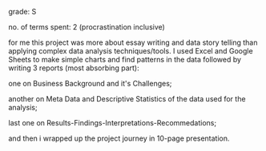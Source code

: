 grade: S

no. of terms spent: 2 (procrastination inclusive)

for me this project was more about essay writing and data story telling than applying complex data analysis techniques/tools.
I used Excel and Google Sheets to make simple charts and find patterns in the data followed by writing 3 reports (most absorbing part):

one on Business Background and it's Challenges;

another on Meta Data and Descriptive Statistics of the data used for the analysis; 

last one on Results-Findings-Interpretations-Recommedations;

and then i wrapped up the project journey in 10-page presentation.

